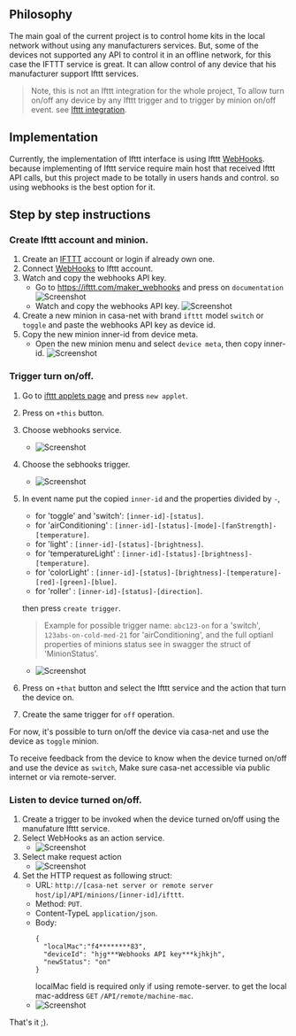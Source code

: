 ## Philosophy
The main goal of the current project is to control home kits in the local network without using any manufacturers services.
But, some of the devices not supported any API to control it in an offline network, for this case the IFTTT service is great.
It can allow control of any device that his manufacturer support Ifttt services.

> Note, this is not an Ifttt integration for the whole project,
To allow  turn on/off any device by any Ifttt trigger and to trigger by minion on/off event. see [Ifttt integration](../../../../README.md#ifttt-integration). 

## Implementation
Currently, the implementation of Ifttt interface is using Ifttt [WebHooks](https://ifttt.com/maker_webhooks).
because implementing of Ifttt service require main host that received Ifttt API calls,
but this project made to be totally in users hands and control. so using webhooks is the best option for it.

## Step by step instructions

### Create Ifttt account and minion.
1) Create an [IFTTT](https://ifttt.com/) account or login if already own one.
1) Connect [WebHooks](https://ifttt.com/maker_webhooks) to Ifttt account.
1) Watch and copy the webhooks API key.
    - Go to https://ifttt.com/maker_webhooks and press on `documentation`
        ![Screenshot](../../../../screenshots/ifttt/go-to-webhooks-documentation.PNG)
    - Watch and copy the webhooks API key.
        ![Screenshot](../../../../docs/screenshots/ifttt/watch-webhooks-api-key.PNG)
1) Create a new minion in casa-net with brand `ifttt` model `switch` or `toggle` and paste the webhooks API key as device id.
1) Copy the new minion inner-id from device meta.
    - Open the new minion menu and select `device meta`, then copy inner-id.
        ![Screenshot](../../../../docs/screenshots/ifttt/copy-inner-id.PNG)

### Trigger turn on/off.
1) Go to [ifttt applets page](https://ifttt.com/my_applets) and press `new applet`.
1) Press on `+this` button.
1) Choose webhooks service. 
    - ![Screenshot](../../../../docs/screenshots/ifttt/choose-webhooks-service.PNG)
1) Choose the sebhooks trigger. 
    - ![Screenshot](../../../../docs/screenshots/ifttt/choose-webhooks-trigger.PNG)
1) In event name put the copied `inner-id` and the properties divided by `-`, 
    - for 'toggle' and 'switch': `[inner-id]-[status]`.
    - for 'airConditioning' : `[inner-id]-[status]-[mode]-[fanStrength]-[temperature]`.
    - for 'light' : `[inner-id]-[status]-[brightness]`.
    - for 'temperatureLight' : `[inner-id]-[status]-[brightness]-[temperature]`.
    - for 'colorLight' : `[inner-id]-[status]-[brightness]-[temperature]-[red]-[green]-[blue]`.
    - for 'roller' : `[inner-id]-[status]-[direction]`.

    then press `create trigger`.
    > Example for possible trigger name: `abc123-on` for a 'switch', `123abs-on-cold-med-21` for 'airConditioning', and the full optianl properties of minions status see in swagger the struct of 'MinionStatus'. 
    - ![Screenshot](../../../../docs/screenshots/ifttt/put-interface-trigger-name.PNG)
1) Press on `+that` button and select the Ifttt service and the action that turn the device on.
1) Create the same trigger for `off` operation.

For now, it's possible to turn on/off the device via casa-net and use the device as `toggle` minion.

To receive feedback from the device to know when the device turned on/off and use the device as `switch`,
Make sure casa-net accessible via public internet or via remote-server.

### Listen to device turned on/off.
1) Create a trigger to be invoked when the device turned on/off using the manufature Ifttt service.
1) Select WebHooks as an action service.
    - ![Screenshot](../../../../docs/screenshots/ifttt/select-action-service.PNG)
 1) Select make request action
    - ![Screenshot](../../../../docs/screenshots/ifttt/choose-action.PNG)
 1) Set the HTTP request as following struct:
    - URL: `http://[casa-net server or remote server host/ip]/API/minions/[inner-id]/ifttt`.
    - Method: `PUT`.
    - Content-TypeL `application/json`.
    - Body: 
      ```
      { 
        "localMac":"f4********83",
        "deviceId": "hjg***Webhooks API key***kjhkjh",
        "newStatus": "on" 
      }
      ```
      localMac field is required only if using remote-server. to get the local mac-address `GET` `/API/remote/machine-mac`.
     - ![Screenshot](../../../../docs/screenshots/ifttt/interface-request.PNG)

That's it ;).
